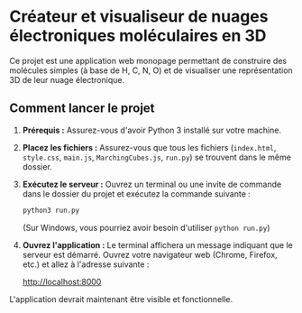 # Créateur et visualiseur de nuages électroniques moléculaires en 3D

Ce projet est une application web monopage permettant de construire des molécules simples (à base de H, C, N, O) et de visualiser une représentation 3D de leur nuage électronique.

## Comment lancer le projet

1.  **Prérequis :** Assurez-vous d'avoir Python 3 installé sur votre machine.

2.  **Placez les fichiers :** Assurez-vous que tous les fichiers (`index.html`, `style.css`, `main.js`, `MarchingCubes.js`, `run.py`) se trouvent dans le même dossier.

3.  **Exécutez le serveur :** Ouvrez un terminal ou une invite de commande dans le dossier du projet et exécutez la commande suivante :

    ```bash
    python3 run.py
    ```
    (Sur Windows, vous pourriez avoir besoin d'utiliser `python run.py`)

4.  **Ouvrez l'application :** Le terminal affichera un message indiquant que le serveur est démarré. Ouvrez votre navigateur web (Chrome, Firefox, etc.) et allez à l'adresse suivante :

    [http://localhost:8000](http://localhost:8000)

L'application devrait maintenant être visible et fonctionnelle.